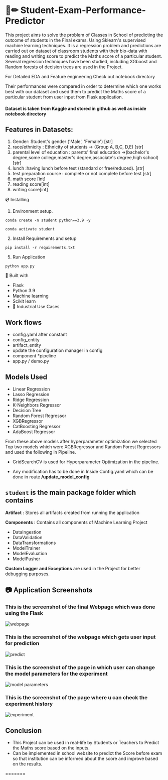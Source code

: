

# 📄✏ Student-Exam-Performance-Predictor
This project aims to solve the problem of Classes in School of predicting the outcome of students in the Final exams. Using Sklearn's supervised machine learning techniques. It is a regression problem and predictions are carried out on dataset of classroom students with their bio-data with reading and writing score to predict the Maths score of a particular student. Several regression techniques have been studied, including XGboost and Random forests of decision trees are used in the Project.

For Detailed EDA and Feature engineering Check out notebook directory 

Their performances were compared in order to determine which one works best with our dataset and used them to predict the Maths score of a particular student from user input from Flask application.

#### Dataset is taken from Kaggle and stored in github as well as inside notebook directory 


## Features in Datasets:
1. Gender: Student's gender ('Male', 'Female') [str]
2. race/ethnicity : Ethnicity of students -> (Group A, B,C, D,E) [str]
3. parental level of education :  parents' final education ->(bachelor's degree,some college,master's degree,associate's degree,high school)[str]
4. lunch :having lunch before test (standard or free/reduced). [str]
5. test preparation course : complete or not complete before test [str]
6. math score [int]
7. reading score[int]
8. writing score[int]

💿 Installing
1. Environment setup.
```
conda create -n student python==3.9 -y
```
```
conda activate student
````
2. Install Requirements and setup
```
pip install -r requirements.txt
```
5. Run Application
```
python app.py
```

🔧 Built with
- Flask
- Python 3.9
- Machine learning
- Scikit learn
- 🏦 Industrial Use Cases

## Work flows

* config.yaml after constant
* config_entity
* artifact_entity
* update the configuration manager in config
* component
*pipeline
* app.py / demo.py

## Models Used
* Linear Regression
* Lasso Regression
* Ridge Regression
* K-Neighbors Regressor
* Decision Tree
* Random Forest Regressor
* XGBRegressor
* CatBoosting Regressor
* AdaBoost Regressor

From these above models after hyperparameter optimization we selected Top two models which were XGBRegressor and Random Forest Regressors and used the following in Pipeline.

* GridSearchCV is used for Hyperparameter Optimization in the pipeline.

* Any modification has to be done in  Inside Config.yaml which can be done in route **/update_model_config**

## `student` is the main package folder which contains 

**Artifact** : Stores all artifacts created from running the application

**Components** : Contains all components of Machine Learning Project
- DataIngestion
- DataValidation
- DataTransformations
- ModelTrainer
- ModelEvaluation
- ModelPusher

**Custom Logger and Exceptions** are used in the Project for better debugging purposes.

## 📷 Application Screenshots
### **This is the screenshot of the final Webpage which was done using the Flask**
![webpage](static/indexpage.png)

### **This is the screenshot of the webpage which gets user input for prediction**
![predict](static/predict.png)


### **This is the screenshot of the page in which user can change the model parameters for the experiment**
![model parameters](static/update.png)

### **This is the screenshot of the page where u can check the experiment history**
![experiment](static/experiment.png)

## Conclusion
- This Project can be used in real-life by Students or Teachers to Predict the Maths score based on the inputs.
- Can be implemented in school website to predict the Score before exam so that institution can be informed about the score and improve based on the results.

=======